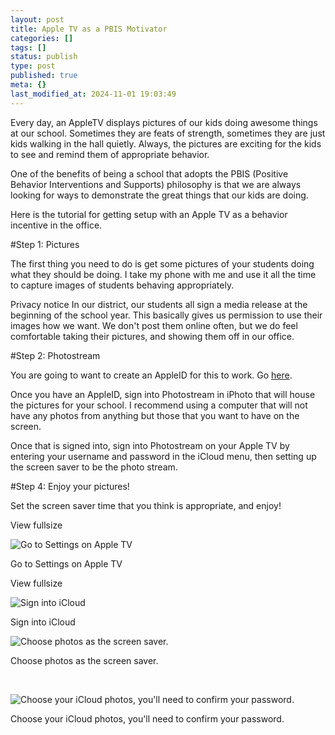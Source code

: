 ```yaml
---
layout: post
title: Apple TV as a PBIS Motivator
categories: []
tags: []
status: publish
type: post
published: true
meta: {}
last_modified_at: 2024-11-01 19:03:49
---
```


Every day, an AppleTV displays pictures of our kids doing awesome things at our school. Sometimes they are feats of strength, sometimes they are just kids walking in the hall quietly. Always, the pictures are exciting for the kids to see and remind them of appropriate behavior.


One of the benefits of being a school that adopts the PBIS (Positive Behavior Interventions and Supports) philosophy is that we are always looking for ways to demonstrate the great things that our kids are doing.


Here is the tutorial for getting setup with an Apple TV as a behavior incentive in the office.


#Step 1: Pictures



The first thing you need to do is get some pictures of your students doing what they should be doing. I take my phone with me and use it all the time to capture images of students behaving appropriately.


Privacy notice In our district, our students all sign a media release at the beginning of the school year. This basically gives us permission to use their images how we want. We don't post them online often, but we do feel comfortable taking their pictures, and showing them off in our office.


#Step 2: Photostream



You are going to want to create an AppleID for this to work. Go 
[here](https://appleid.apple.com/cgi-bin/WebObjects/MyAppleId.woa/).


Once you have an AppleID, sign into Photostream in iPhoto that will house the pictures for your school. I recommend using a computer that will not have any photos from anything but those that you want to have on the screen.


Once that is signed into, sign into Photostream on your Apple TV by entering your username and password in the iCloud menu, then setting up the screen saver to be the photo stream.


#Step 4: Enjoy your pictures!



Set the screen saver time that you think is appropriate, and enjoy!










































 

  
  
    
View fullsize
              
          
![Go to Settings on Apple TV](/squarespace_images/content_v1_4fffa949e4b0b4590d67b4e7_1387317989812-W5TJ46RTLDQVI92R7RWZ_2013-12-16+17.02.19.jpg_)
          
        

        
          
          
Go to Settings on Apple TV
  













































 

  
  
    
View fullsize
              
          
![Sign into iCloud](/squarespace_images/content_v1_4fffa949e4b0b4590d67b4e7_1387317948140-LUD12G3CKL689X3OD79L_2013-12-16+17.02.07.jpg_)
          
        

        
          
          
Sign into iCloud
  













































 

  
  
    
![Choose photos as the screen saver.  ](/squarespace_images/content_v1_4fffa949e4b0b4590d67b4e7_1387434883631-1T206QV48N0YX4Q80K6Y_image.jpg_)
        
          
        

        
          
          
Choose photos as the screen saver.  
  






 
































































 

  
  
    
![Choose your iCloud photos, you'll need to confirm your password.  ](/squarespace_images/content_v1_4fffa949e4b0b4590d67b4e7_1387434907529-DTU1MQYFFDG8BBNSHQV4_image.jpg_)
        
          
        

        
          
          
Choose your iCloud photos, you'll need to confirm your password.  
